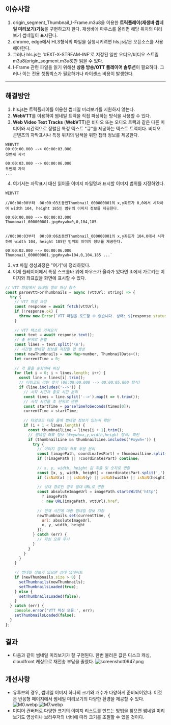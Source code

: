 ## 이슈사항
1. origin_segment_Thumbnail_I-Frame.m3u8을 이용한 **트릭플레이(재생바 썸네일 미리보기)기능**을 구현하고자 한다. 재생바에 마우스를 올리면 해당 위치의 미리보기 썸네일이 표시된다.
2. chrome, edge에서 HLS형식의 파일을 실행시키려면 hls.js같은 오픈소스를 사용해야한다.
3. 그러나 hls.js는 '#EXT-X-STREAM-INF'로 지정된 일반 오디오/비디오 스트림m3u8(origin_segment.m3u8)만 읽을 수 있다.
4. I-Frame 관련 파일을 읽기 위해선 **상용 방송/OTT 플레이어 솔루션**이 필요하다. 그러나 이는 전용 셋톱박스가 필요하거나 라이센스 비용이 발생한다.
---
## 해결방안
1. hls.js는 트릭플레이를 이용한 썸네일 미리보기를 지원하지 않는다. 
2. **WebVTT**를 이용하여 썸네일 트랙을 직접 파싱하는 방식을 사용할 수 있다.
3. **Web Video Text Tracks** (**WebVTT**)은 비디오 또는 오디오 트랙과 같은 다른 미디어와 시간적으로 정렬된 특정 텍스트 "큐"를 제공하는 텍스트 트랙이다. 비디오 콘텐츠의 자막표시나 특정 위치의 탐색을 위한 챕터 정보를 제공한다.
```
WEBVTT 
00:00:00.000 --> 00:00:03.000 
첫번째 자막

00:00:03.000 --> 00:00:06.000
두번째 자막
...
```

4. 여기서는 자막표시 대신 읽어올 이미지 파일명과 표시할 이미지 범위를 지정하였다.
```text
WEBVTT 

//00:00:00부터  00:00:03초동안Thumbnail_000000001의 x,y좌표가 0,0에서 시작하여 width 104, height 185인 범위의 이미지 정보를 제공한다.

00:00:00.000 --> 00:00:03.000 
Thumbnail_000000001.jpg#xywh=0,0,104,185 


//00:00:03부터  00:00:06초동안Thumbnail_000000001의 x,y좌표가 104,0에서 시작하여 width 104, height 185인 범위의 이미지 정보를 제공한다.

00:00:03.000 --> 00:00:06.000 
Thumbnail_000000001.jpg#xywh=104,0,104,185 ...`

```
 
 3. vtt 파일 생성과정은 "여기"에 정리하였다.
 4. 이제 플레이어에서 특정 스크롤바 위에 마우스가 올라가 있다면 3.에서 가르키는 이미지와 좌표값을 화면에 표시할 수 있다.

```js
// VTT 파일에서 썸네일 정보 파싱 함수  
const parseVttForThumbnails = async (vttUrl: string) => {  
  try {  
    // VTT 파일 요청  
    const response = await fetch(vttUrl);  
    if (!response.ok) {  
      throw new Error(`VTT 파일을 로드할 수 없습니다. 상태: ${response.status}`);  
    }  
  
    // VTT 텍스트 가져오기  
    const text = await response.text();  
    // 줄 단위로 분할  
    const lines = text.split('\n');  
    // 시간별 썸네일 정보를 저장할 맵 생성  
    const newThumbnails = new Map<number, ThumbnailData>();  
    let currentTime = 0;  
  
    // 각 줄을 순회하며 파싱  
    for (let i = 0; i < lines.length; i++) {  
      const line = lines[i].trim();  
      // 타임코드 라인 찾기 (00:00:00.000 --> 00:00:05.000 형식)  
      if (line.includes('-->')) {  
        // 시작 시간과 종료 시간 분리  
        const times = line.split('-->').map(t => t.trim());  
        // 시작 시간을 초 단위로 변환  
        const startTime = parseTimeToSeconds(times[0]);  
        currentTime = startTime;  
          
        // 타임코드 다음 줄에 썸네일 정보가 있는지 확인  
        if (i + 1 < lines.length) {  
          const thumbnailLine = lines[i + 1].trim();  
          // 썸네일 좌표 정보 (#xywh=x,y,width,height 형식) 확인  
          if (thumbnailLine && thumbnailLine.includes('#xywh=')) {  
            try {  
              // 이미지 경로와 좌표 부분 분리  
              const [imagePath, coordinatesPart] = thumbnailLine.split('#xywh=');  
              if (!imagePath || !coordinatesPart) continue;  
                
              // x, y, width, height 값 추출 및 숫자로 변환  
              const [x, y, width, height] = coordinatesPart.split(',').map(Number);  
              if (isNaN(x) || isNaN(y) || isNaN(width) || isNaN(height)) continue;  
                
              // 상대 경로인 경우 절대 URL로 변환  
              const absoluteImageUrl = imagePath.startsWith('http')  
                ? imagePath  
                : new URL(imagePath, vttUrl).href;  
                  
              // 현재 시간에 대한 썸네일 정보 저장  
              newThumbnails.set(currentTime, {  
                url: absoluteImageUrl,  
                x, y, width, height  
              });  
            } catch (err) {  
              // 파싱 오류 무시  
            }  
          }  
        }  
      }  
    }  
      
    // 썸네일 정보가 있으면 상태 업데이트  
    if (newThumbnails.size > 0) {  
      setThumbnails(newThumbnails);  
      setThumbnailsLoaded(true);  
    } else {  
      setThumbnailsLoaded(false);  
    }  
  } catch (err) {  
    console.error('VTT 파싱 오류:', err);  
    setThumbnailsLoaded(false);  
  }  
};
```

## 결과
- 다음과 같이 썸네일 미리보기가 잘 구현된다. 한번 불러온 값은 디스크 캐싱, cloudfront 캐싱으로 재전송 부담을 줄였다.
![screenshot0947.png](../../netflix/docs/assets/screenshot0947.png)

## 개선사항
- 유투브의 경우, 썸네일 이미지 하나의 크기와 개수가 다양하게 준비되어있다. 이것은 반응형 페이지에서 썸네일 미리보기의 다양한 환경을 제공할 수 있다.
![M0.webp](../../netflix/docs/assets/M0.webp)
![M7.webp](../../netflix/docs/assets/M7.webp)
- 미디어 컨버터로 다양한 크기의 이미지 리스트를 만드는 방법을 찾으면 썸네일 미리보기도 영상이나 브라우저의 너비에 따라 크기를 조절할 수 있을 것이다. 
